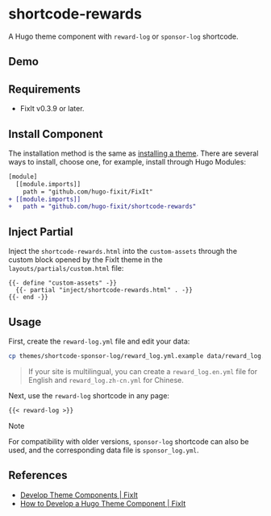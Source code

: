# shortcode-rewards

A Hugo theme component with `reward-log` or `sponsor-log` shortcode.

## Demo

## Requirements

- FixIt v0.3.9 or later.

## Install Component

The installation method is the same as [installing a theme](https://fixit.lruihao.cn/documentation/installation/). There are several ways to install, choose one, for example, install through Hugo Modules:

```diff
[module]
  [[module.imports]]
    path = "github.com/hugo-fixit/FixIt"
+ [[module.imports]]
+   path = "github.com/hugo-fixit/shortcode-rewards"
```

## Inject Partial

Inject the `shortcode-rewards.html` into the `custom-assets` through the custom block opened by the FixIt theme in the `layouts/partials/custom.html` file:

```go-html-template
{{- define "custom-assets" -}}
  {{- partial "inject/shortcode-rewards.html" . -}}
{{- end -}}
```

## Usage

First, create the `reward-log.yml` file and edit your data:

```bash
cp themes/shortcode-sponsor-log/reward_log.yml.example data/reward_log.yml
```

> If your site is multilingual, you can create a `reward_log.en.yml` file for English and `reward_log.zh-cn.yml` for Chinese.

Next, use the `reward-log` shortcode in any page:

```markdown
{{< reward-log >}}
```

> [!note]
> For compatibility with older versions, `sponsor-log` shortcode can also be used, and the corresponding data file is `sponsor_log.yml`.

## References

- [Develop Theme Components | FixIt](https://fixit.lruihao.cn/contributing/components/)
- [How to Develop a Hugo Theme Component | FixIt](https://fixit.lruihao.cn/components/dev-component/)
